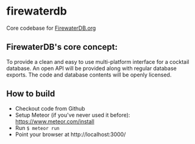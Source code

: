 # firewaterdb
Core codebase for [FirewaterDB.org](http://firewaterdb.org)

## FirewaterDB's core concept:
To provide a clean and easy to use multi-platform interface for a cocktail database. An open API will be provided along with regular database exports. The code and database contents will be openly licensed.

## How to build
* Checkout code from Github
* Setup Meteor (if you've never used it before): https://www.meteor.com/install
* Run `$ meteor run`
* Point your browser at http://localhost:3000/
